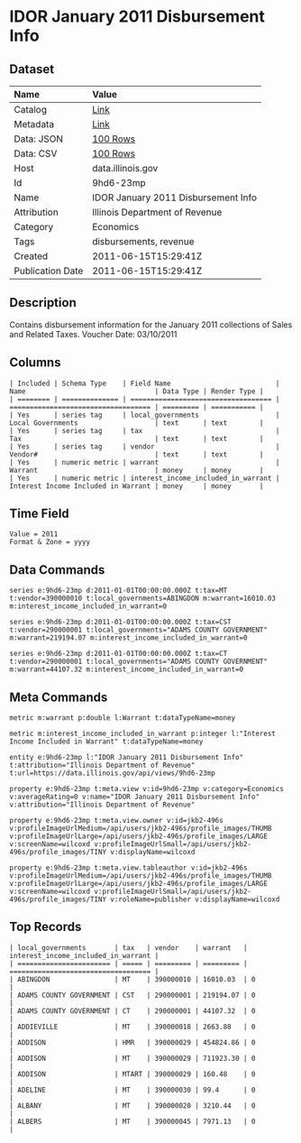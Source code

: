 # IDOR January 2011 Disbursement Info

## Dataset

| Name | Value |
| :--- | :---- |
| Catalog | [Link](https://catalog.data.gov/dataset/idor-january-2011-disbursement-info-4543c) |
| Metadata | [Link](https://data.illinois.gov/api/views/9hd6-23mp) |
| Data: JSON | [100 Rows](https://data.illinois.gov/api/views/9hd6-23mp/rows.json?max_rows=100) |
| Data: CSV | [100 Rows](https://data.illinois.gov/api/views/9hd6-23mp/rows.csv?max_rows=100) |
| Host | data.illinois.gov |
| Id | 9hd6-23mp |
| Name | IDOR January 2011 Disbursement Info |
| Attribution | Illinois Department of Revenue |
| Category | Economics |
| Tags | disbursements, revenue |
| Created | 2011-06-15T15:29:41Z |
| Publication Date | 2011-06-15T15:29:41Z |

## Description

Contains disbursement information for the January 2011 collections of Sales and Related Taxes. Voucher Date: 03/10/2011

## Columns

```ls
| Included | Schema Type    | Field Name                          | Name                                | Data Type | Render Type |
| ======== | ============== | =================================== | =================================== | ========= | =========== |
| Yes      | series tag     | local_governments                   | Local Governments                   | text      | text        |
| Yes      | series tag     | tax                                 | Tax                                 | text      | text        |
| Yes      | series tag     | vendor                              | Vendor#                             | text      | text        |
| Yes      | numeric metric | warrant                             | Warrant                             | money     | money       |
| Yes      | numeric metric | interest_income_included_in_warrant | Interest Income Included in Warrant | money     | money       |
```

## Time Field

```ls
Value = 2011
Format & Zone = yyyy
```

## Data Commands

```ls
series e:9hd6-23mp d:2011-01-01T00:00:00.000Z t:tax=MT t:vendor=390000010 t:local_governments=ABINGDON m:warrant=16010.03 m:interest_income_included_in_warrant=0

series e:9hd6-23mp d:2011-01-01T00:00:00.000Z t:tax=CST t:vendor=290000001 t:local_governments="ADAMS COUNTY GOVERNMENT" m:warrant=219194.07 m:interest_income_included_in_warrant=0

series e:9hd6-23mp d:2011-01-01T00:00:00.000Z t:tax=CT t:vendor=290000001 t:local_governments="ADAMS COUNTY GOVERNMENT" m:warrant=44107.32 m:interest_income_included_in_warrant=0
```

## Meta Commands

```ls
metric m:warrant p:double l:Warrant t:dataTypeName=money

metric m:interest_income_included_in_warrant p:integer l:"Interest Income Included in Warrant" t:dataTypeName=money

entity e:9hd6-23mp l:"IDOR January 2011 Disbursement Info" t:attribution="Illinois Department of Revenue" t:url=https://data.illinois.gov/api/views/9hd6-23mp

property e:9hd6-23mp t:meta.view v:id=9hd6-23mp v:category=Economics v:averageRating=0 v:name="IDOR January 2011 Disbursement Info" v:attribution="Illinois Department of Revenue"

property e:9hd6-23mp t:meta.view.owner v:id=jkb2-496s v:profileImageUrlMedium=/api/users/jkb2-496s/profile_images/THUMB v:profileImageUrlLarge=/api/users/jkb2-496s/profile_images/LARGE v:screenName=wilcoxd v:profileImageUrlSmall=/api/users/jkb2-496s/profile_images/TINY v:displayName=wilcoxd

property e:9hd6-23mp t:meta.view.tableauthor v:id=jkb2-496s v:profileImageUrlMedium=/api/users/jkb2-496s/profile_images/THUMB v:profileImageUrlLarge=/api/users/jkb2-496s/profile_images/LARGE v:screenName=wilcoxd v:profileImageUrlSmall=/api/users/jkb2-496s/profile_images/TINY v:roleName=publisher v:displayName=wilcoxd
```

## Top Records

```ls
| local_governments       | tax   | vendor    | warrant   | interest_income_included_in_warrant | 
| ======================= | ===== | ========= | ========= | =================================== | 
| ABINGDON                | MT    | 390000010 | 16010.03  | 0                                   | 
| ADAMS COUNTY GOVERNMENT | CST   | 290000001 | 219194.07 | 0                                   | 
| ADAMS COUNTY GOVERNMENT | CT    | 290000001 | 44107.32  | 0                                   | 
| ADDIEVILLE              | MT    | 390000018 | 2663.88   | 0                                   | 
| ADDISON                 | HMR   | 390000029 | 454824.86 | 0                                   | 
| ADDISON                 | MT    | 390000029 | 711923.30 | 0                                   | 
| ADDISON                 | MTART | 390000029 | 160.48    | 0                                   | 
| ADELINE                 | MT    | 390000030 | 99.4      | 0                                   | 
| ALBANY                  | MT    | 390000020 | 3210.44   | 0                                   | 
| ALBERS                  | MT    | 390000045 | 7971.13   | 0                                   | 
```